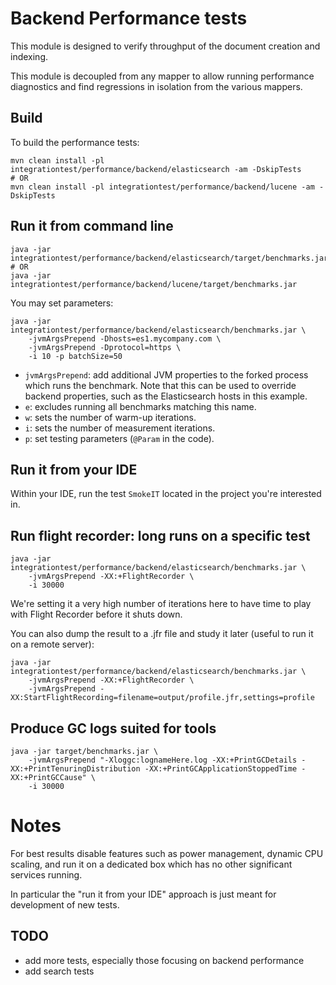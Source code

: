 # Backend Performance tests

This module is designed to verify throughput of the document creation and indexing.

This module is decoupled from any mapper to allow running performance diagnostics
and find regressions in isolation from the various mappers.

## Build

To build the performance tests:

```
mvn clean install -pl integrationtest/performance/backend/elasticsearch -am -DskipTests
# OR
mvn clean install -pl integrationtest/performance/backend/lucene -am -DskipTests
```

## Run it from command line

```
java -jar integrationtest/performance/backend/elasticsearch/target/benchmarks.jar
# OR
java -jar integrationtest/performance/backend/lucene/target/benchmarks.jar
```

You may set parameters:

```
java -jar integrationtest/performance/backend/elasticsearch/benchmarks.jar \
    -jvmArgsPrepend -Dhosts=es1.mycompany.com \
    -jvmArgsPrepend -Dprotocol=https \
    -i 10 -p batchSize=50
```

* `jvmArgsPrepend`: add additional JVM properties to the forked process which runs the benchmark.
Note that this can be used to override backend properties, such as the Elasticsearch hosts in this example.
* `e`: excludes running all benchmarks matching this name.
* `w`: sets the number of warm-up iterations.
* `i`: sets the number of measurement iterations.
* `p`: set testing parameters (`@Param` in the code).

## Run it from your IDE

Within your IDE, run the test `SmokeIT` located in the project you're interested in.

## Run flight recorder: long runs on a specific test

```
java -jar integrationtest/performance/backend/elasticsearch/benchmarks.jar \
    -jvmArgsPrepend -XX:+FlightRecorder \
    -i 30000
```

We're setting it a very high number of iterations here to have time to play with
Flight Recorder before it shuts down.

You can also dump the result to a .jfr file and study it later (useful to run it on a remote server):

```
java -jar integrationtest/performance/backend/elasticsearch/benchmarks.jar \
    -jvmArgsPrepend -XX:+FlightRecorder \
    -jvmArgsPrepend -XX:StartFlightRecording=filename=output/profile.jfr,settings=profile
```

## Produce GC logs suited for tools

```
java -jar target/benchmarks.jar \
    -jvmArgsPrepend "-Xloggc:lognameHere.log -XX:+PrintGCDetails -XX:+PrintTenuringDistribution -XX:+PrintGCApplicationStoppedTime -XX:+PrintGCCause" \
    -i 30000
```

# Notes

For best results disable features such as power management, dynamic CPU scaling,
and run it on a dedicated box which has no other significant services running.

In particular the "run it from your IDE" approach is just meant for development of new tests.

## TODO

- add more tests, especially those focusing on backend performance
- add search tests
